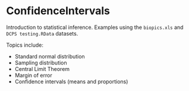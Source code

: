 # ConfidenceIntervals
Introduction to statistical inference. Examples using the `biopics.xls` and `DCPS testing.RData` datasets.

Topics include:
- Standard normal distribution
- Sampling distribution
- Central Limit Theorem
- Margin of error
- Confidence intervals (means and proportions)
